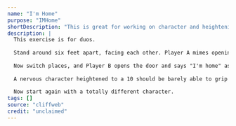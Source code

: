 ```yaml
---
name: "I'm Home"
purpose: "IMHome"
shortDescription: "This is great for working on character and heightening, and for getting silly right before a show."
description: |
  This exercise is for duos.
  
  Stand around six feet apart, facing each other. Player A mimes opening a door, in character, and declares "Im home". The character should be grounded; if you've initiated a nervous character, they should be realistically nervous, at around a 5 out of 10.
  
  Now switch places, and Player B opens the door and says "I'm home" as the same character, but heightened slightly to a 6. Repeat, heightening gradually, until you cannot get any more ridiculous.
  
  A nervous character heightened to a 10 should be barely able to grip the door handle properly, and have to drag themselves into the room, trembling as they do so. Give yourself permission to ham it up to a ridiculous degree!
  
  Now start again with a totally different character.
tags: []
source: "cliffweb"
credit: "unclaimed"
---
```


